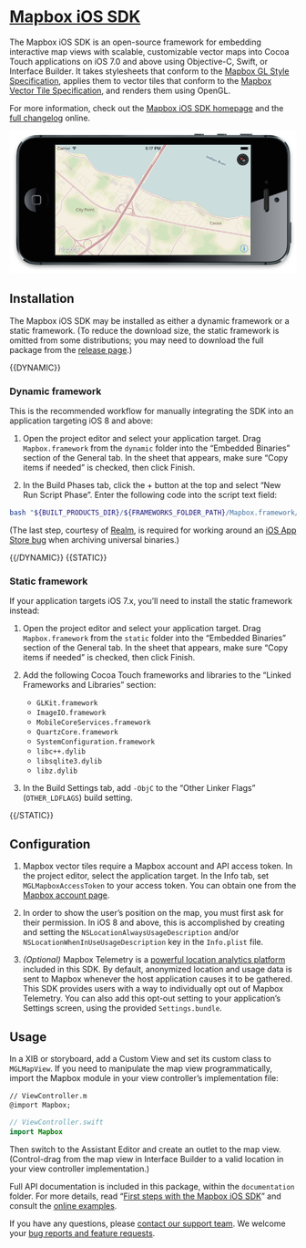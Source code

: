 # [Mapbox iOS SDK](https://www.mapbox.com/ios-sdk/)

The Mapbox iOS SDK is an open-source framework for embedding interactive map views with scalable, customizable vector maps into Cocoa Touch applications on iOS 7.0 and above using Objective-C, Swift, or Interface Builder. It takes stylesheets that conform to the [Mapbox GL Style Specification](https://www.mapbox.com/mapbox-gl-style-spec/), applies them to vector tiles that conform to the [Mapbox Vector Tile Specification](https://www.mapbox.com/developers/vector-tiles/), and renders them using OpenGL.

For more information, check out the [Mapbox iOS SDK homepage](https://www.mapbox.com/ios-sdk/) and the [full changelog](https://github.com/mapbox/mapbox-gl-native/blob/master/CHANGELOG.md) online.

[![](https://raw.githubusercontent.com/mapbox/mapbox-gl-native/master/ios/screenshot.png)]()

## Installation

The Mapbox iOS SDK may be installed as either a dynamic framework or a static framework. (To reduce the download size, the static framework is omitted from some distributions; you may need to download the full package from the [release page](https://github.com/mapbox/mapbox-gl-native/releases/).)

{{DYNAMIC}}

### Dynamic framework

This is the recommended workflow for manually integrating the SDK into an application targeting iOS 8 and above:

1. Open the project editor and select your application target. Drag `Mapbox.framework` from the `dynamic` folder into the “Embedded Binaries” section of the General tab. In the sheet that appears, make sure “Copy items if needed” is checked, then click Finish.

1. In the Build Phases tab, click the + button at the top and select “New Run Script Phase”. Enter the following code into the script text field:

```bash
bash "${BUILT_PRODUCTS_DIR}/${FRAMEWORKS_FOLDER_PATH}/Mapbox.framework/strip-frameworks.sh"
```

(The last step, courtesy of [Realm](https://github.com/realm/realm-cocoa/), is required for working around an [iOS App Store bug](http://www.openradar.me/radar?id=6409498411401216) when archiving universal binaries.)

{{/DYNAMIC}}
{{STATIC}}

### Static framework

If your application targets iOS 7.x, you’ll need to install the static framework instead:

1. Open the project editor and select your application target. Drag `Mapbox.framework` from the `static` folder into the “Embedded Binaries” section of the General tab. In the sheet that appears, make sure “Copy items if needed” is checked, then click Finish.

1. Add the following Cocoa Touch frameworks and libraries to the “Linked Frameworks and Libraries” section:

   - `GLKit.framework`
   - `ImageIO.framework`
   - `MobileCoreServices.framework`
   - `QuartzCore.framework`
   - `SystemConfiguration.framework`
   - `libc++.dylib`
   - `libsqlite3.dylib`
   - `libz.dylib`

1. In the Build Settings tab, add `-ObjC` to the “Other Linker Flags” (`OTHER_LDFLAGS`) build setting.

{{/STATIC}}

## Configuration

1. Mapbox vector tiles require a Mapbox account and API access token. In the project editor, select the application target. In the Info tab, set `MGLMapboxAccessToken` to your access token. You can obtain one from the [Mapbox account page](https://www.mapbox.com/studio/account/tokens/).

1. In order to show the user’s position on the map, you must first ask for their permission. In iOS 8 and above, this is accomplished by creating and setting the `NSLocationAlwaysUsageDescription` and/or `NSLocationWhenInUseUsageDescription` key in the `Info.plist` file.

1. _(Optional)_ Mapbox Telemetry is a <a href="https://www.mapbox.com/telemetry/">powerful location analytics platform</a> included in this SDK. By default, anonymized location and usage data is sent to Mapbox whenever the host application causes it to be gathered. This SDK provides users with a way to individually opt out of Mapbox Telemetry. You can also add this opt-out setting to your application’s Settings screen, using the provided `Settings.bundle`.

## Usage

In a XIB or storyboard, add a Custom View and set its custom class to `MGLMapView`. If you need to manipulate the map view programmatically, import the Mapbox module in your view controller’s implementation file:

```objc
// ViewController.m
@import Mapbox;
```

```swift
// ViewController.swift
import Mapbox
```

Then switch to the Assistant Editor and create an outlet to the map view. (Control-drag from the map view in Interface Builder to a valid location in your view controller implementation.)

Full API documentation is included in this package, within the `documentation` folder. For more details, read “[First steps with the Mapbox iOS SDK](https://www.mapbox.com/help/first-steps-ios-sdk/)” and consult the [online examples](https://www.mapbox.com/ios-sdk/examples/).

If you have any questions, please [contact our support team](https://www.mapbox.com/contact/). We welcome your [bug reports and feature requests](https://github.com/mapbox/mapbox-gl-native/issues/).
